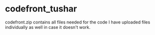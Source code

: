 # codefront_tushar
codefront.zip contains all files needed for the code
I have uploaded files individually as well in case it doesn't work.
